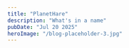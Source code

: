 ```yaml
---
title: "PlanetHare"
description: "What's in a name"
pubDate: "Jul 20 2025"
heroImage: "/blog-placeholder-3.jpg"
---
```


